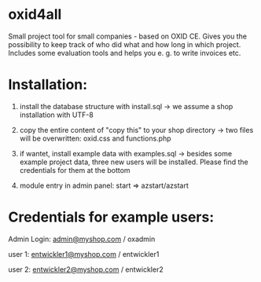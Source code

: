 oxid4all
========

Small project tool for small companies - based on OXID CE. Gives you the possibility to keep track of who did what and how long in which project. Includes some evaluation tools and helps you e. g. to write invoices etc.

Installation:
===============================================
1. install the database structure with install.sql
-> we assume a shop installation with UTF-8
   
2. copy the entire content of "copy this" to your shop directory
-> two files will be overwritten: oxid.css and functions.php
      
3. if wantet, install example data with examples.sql
-> besides some example project data, three new users will be installed. Please find the credentials for them at the bottom

4. module entry in admin panel: start => azstart/azstart


Credentials for example users:
===============================

Admin Login:
admin@myshop.com / oxadmin

user 1:
entwickler1@myshop.com / entwickler1

user 2:
entwickler2@myshop.com / entwickler2